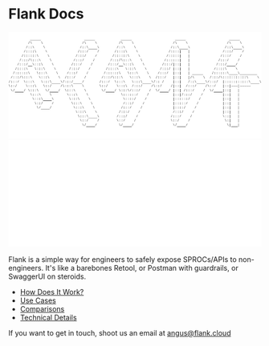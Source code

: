 # Flank Docs

![ASCII](assets/flank-ascii-text-black.png#only-light)
![ASCII](assets/flank-ascii-text.png#only-dark)

Flank is a simple way for engineers to safely expose SPROCs/APIs to non-engineers. It's like a barebones Retool, or Postman with guardrails, or SwaggerUI on steroids.

<!-- - [Quickstart](quickstarts/jupyter-fastapi.md)  -->
- [How Does It Work?](how-does-it-work.md)
- [Use Cases](use-cases.md)
- [Comparisons](comparisons/all-comparisons.md)
- [Technical Details](integrations/all-integrations.md)

If you want to get in touch, shoot us an email at angus@flank.cloud

